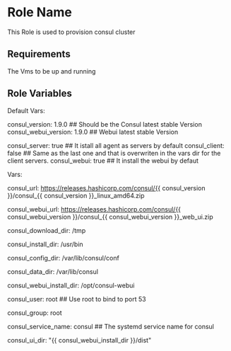 Role Name
=========

This Role is used to provision consul cluster

Requirements
------------

The Vms to be up and running

Role Variables
--------------

Default Vars:

consul_version: 1.9.0  ## Should be the Consul latest stable Version
consul_webui_version: 1.9.0  ## Webui latest stable Version

consul_server: true  ## It istall all agent as servers by default
consul_client: false  ## Same as the last one and that is overwriten in the vars dir for the client servers.
consul_webui: true  ## It install the webui by defaut


Vars:

consul_url: https://releases.hashicorp.com/consul/{{ consul_version }}/consul_{{ consul_version }}_linux_amd64.zip

consul_webui_url: https://releases.hashicorp.com/consul/{{ consul_webui_version }}/consul_{{
consul_webui_version }}_web_ui.zip

consul_download_dir: /tmp

consul_install_dir: /usr/bin

consul_config_dir: /var/lib/consul/conf

consul_data_dir: /var/lib/consul

consul_webui_install_dir: /opt/consul-webui

consul_user: root  ## Use root to bind to port 53

consul_group: root

consul_service_name: consul   ## The systemd service name for consul

consul_ui_dir: "{{ consul_webui_install_dir }}/dist"
